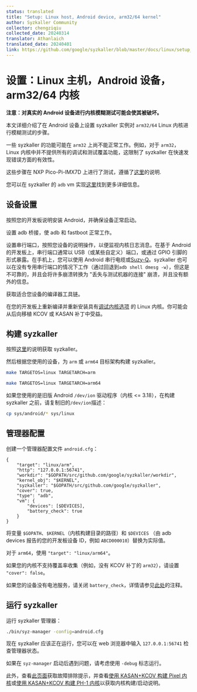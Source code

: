 ```yaml
---
status: translated
title: "Setup: Linux host, Android device, arm32/64 kernel"
author: Syzkaller Community
collector: chengziqiu
collected_date: 20240314
translator: Athanlaich
translated_date: 20240401
link: https://github.com/google/syzkaller/blob/master/docs/linux/setup_linux-host_android-device_arm-kernel.md
---
```


# 设置：Linux 主机，Android 设备，arm32/64 内核

**注意：对真实的 Android 设备进行内核模糊测试可能会使其被破坏。**

本文详细介绍了在 Android 设备上设置 syzkaller 实例对 `arm32/64` Linux 内核进行模糊测试的步骤。

一些 syzkaller 的功能可能在 `arm32` 上尚不能正常工作。例如，对于 `arm32`，Linux 内核中并不提供所有的调试和测试覆盖功能，这限制了 syzkaller 在快速发现错误方面的有效性。

这些步骤在 NXP Pico-Pi-IMX7D 上进行了测试，遵循了[这里](https://developer.android.com/things/hardware/developer-kits.html)的说明.

您可以在 syzkaller 的 `adb` vm 实现[这里](https://github.com/google/syzkaller/blob/master/vm/adb/adb.go)找到更多详细信息。

## 设备设置

按照您的开发板说明安装 Android，并确保设备正常启动。

设置 adb 桥接，使 adb 和 fastboot 正常工作。

设置串行端口，按照您设备的说明操作，以便监视内核日志消息。在基于 Android 的开发板上，串行端口通常以 USB（或某些自定义）端口，或通过 GPIO 引脚的形式暴露。在手机上，您可以使用 Android 串行电缆或[Suzy-Q](https://chromium.googlesource.com/chromiumos/platform/ec/+/master/docs/case_closed_debugging.md)。syzkaller 也可以在没有专用串行端口的情况下工作（通过回退到`adb shell dmesg -w`），但这是不可靠的，并且会将许多崩溃转换为 "丢失与测试机器的连接" 崩溃，并且没有额外的信息。

获取适合您设备的编译器工具链。

在您的开发板上重新编译并重新安装具有[调试内核选项](https://github.com/xairy/syzkaller/blob/up-docs/docs/linux/kernel_configs.md) 的 Linux 内核。你可能会从后向移植 KCOV 或 KASAN 补丁中受益。

## 构建 syzkaller

按照[这里](https://github.com/google/syzkaller/blob/master/docs/linux/setup.md#go-and-syzkaller)的说明获取 syzkaller。

然后根据您使用的设备，为 `arm` 或 `arm64` 目标架构构建 syzkaller。

``` bash
make TARGETOS=linux TARGETARCH=arm
```

``` bash
make TARGETOS=linux TARGETARCH=arm64
```

如果您使用的是旧版 Android `/dev/ion` 驱动程序（内核 <= 3.18），在构建 syzkaller 之前，请复制旧的`/dev/ion`描述：

``` bash
cp sys/android/* sys/linux
```

## 管理器配置

创建一个管理器配置文件 `android.cfg`：

```
{
	"target": "linux/arm",
	"http": "127.0.0.1:56741",
	"workdir": "$GOPATH/src/github.com/google/syzkaller/workdir",
	"kernel_obj": "$KERNEL",
	"syzkaller": "$GOPATH/src/github.com/google/syzkaller",
	"cover": true,
	"type": "adb",
	"vm": {
		"devices": [$DEVICES],
		"battery_check": true
	}
}
```

将变量 `$GOPATH`、`$KERNEL`（内核构建目录的路径）和 `$DEVICES` （由 adb devices 报告的您的开发板设备 ID，例如 `ABCD000010`）替换为实际值。

对于 `arm64`，使用  `"target": "linux/arm64"`。

如果您的内核不支持覆盖率收集（例如，没有 KCOV 补丁的 `arm32`），请设置 `"cover": false`。

如果您的设备没有电池服务，请关闭 `battery_check`，详情请参见[此处](/vm/adb/adb.go)的注释。

## 运行 syzkaller

运行 syzkaller 管理器：

``` bash
./bin/syz-manager -config=android.cfg
```

现在 syzkaller 应该正在运行，您可以在 web 浏览器中输入 `127.0.0.1:56741` 检查管理器状态。

如果在 `syz-manager`  启动后遇到问题，请考虑使用 `-debug` 标志运行。

此外，查看[此页面](https://github.com/google/syzkaller/blob/master/docs/troubleshooting.md)获取故障排除提示，并查看[使用 KASAN+KCOV 构建 Pixel 内核](https://source.android.com/devices/tech/debug/kasan-kcov)或[使用 KASAN+KCOV 构建 PH-1 内核](https://github.com/EssentialOpenSource/kernel-manifest/blob/master/README.md)以获取内核构建/启动说明。
